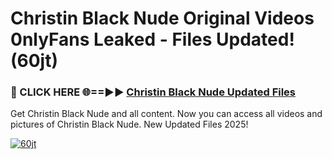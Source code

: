 # Christin Black Nude Original Videos 0nlyFans Leaked - Files Updated! (60jt)

<h3>🔴 CLICK HERE 🌐==►► <a href="https://tinyurl.com/5h6xmrr3" rel="nofollow">Christin Black Nude Updated Files</a></h3>

Get Christin Black Nude and all content. Now you can access all videos and pictures of Christin Black Nude. New Updated Files 2025!

[![60jt](https://i.imgur.com/KVD873Z.gif)](https://tinyurl.com/5h6xmrr3)
